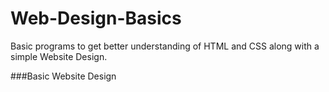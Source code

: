 # Web-Design-Basics
Basic programs to get better understanding of HTML and CSS along with a simple Website Design.

###Basic Website Design


